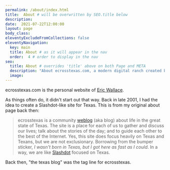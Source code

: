 ```yaml
---
permalink: /about/index.html
title:  About # will be overwritten by SEO.title below
description:
date:  2021-07-22T12:00:00
layout: page
body_class:
eleventyExcludeFromCollections: false
eleventyNavigation:
  key: main
  title: About # as it will appear in the nav
  order:  4 # order to display in the nav
seo:
  title: About # overrides 'title' above on both Page and META
  description: "About ecrosstexas.com, a modern digital ranch created by Eric Wallace"
  image:
---
```


ecrosstexas.com is the personal website of [Eric Wallace](/eric/).

As things often do, it didn't start out that way. Back in late 2001, I had the idea to create a Slashdot-like site for Texas.  This is from my original about page back then:

> ecrosstexas is a community [weblog](/weblog/) (aka blog) about life in the great state of Texas. The site is a place for each of us to gather and discuss our lives; talk about the stories of the day; and to guide each other to the best of the Internet. Yes, this site does focus heavily on Texas and Texans, but we are not exclusionary. Borrowing from the bumper sticker, _I wasn't born in Texas, but I got here as fast as I could_. In a way, we are like [Slashdot](http://www.slashdot.org/) focused on Texas.

Back then, "the texas blog" was the tag line for ecrosstexas.

<!--
## Inspirations:
- https://www.zachleat.com/web/about/
- https://www.paulirish.com/about/
- https://marco.org/about
- https://shawnblanc.net/colophon/
-->